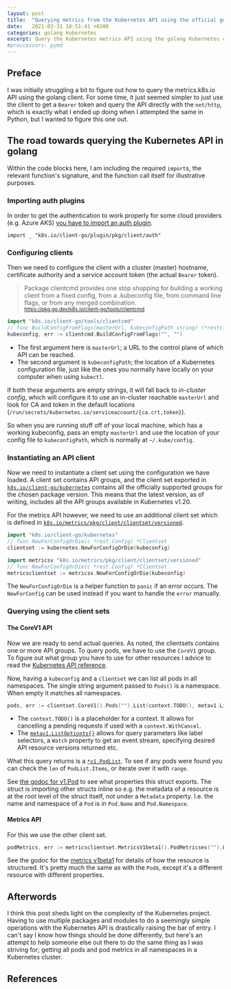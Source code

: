 ```yaml
---
layout: post
title:  "Querying metrics from the Kubernetes API using the official golang Kubernetes client"
date:   2021-03-31 18:51:41 +0200
categories: golang kubernetes
excerpt: Query the Kubernetes metrics API using the golang Kubernetes client.
#proccessors: pymd
---
```


## Preface

I was initially struggling a bit to figure out how to query the metrics.k8s.io API
using the golang client. For some time, it just seemed simpler to just use the client
to get a `Bearer` token and query the API directly with the `net/http`, which is
exactly what I ended up doing when I attempted the same in Python, but I wanted
to figure this one out.

## The road towards querying the Kubernetes API in golang

Within the code blocks here, I am including the required `import`s, the relevant
function's signature, and the function call itself for illustrative purposes.

### Importing auth plugins

In order to get the authentication to work properly for some cloud providers (e.g.
Azure AKS) [you have to import an auth plugin](https://github.com/kubernetes/client-go/issues/839#issuecomment-669175919).

```
import _ "k8s.io/client-go/plugin/pkg/client/auth"
```

### Configuring clients

Then we need to configure the client with a cluster (master) hostname, certificate
authority and a service account token (the actual `Bearer` token).

> Package clientcmd provides one stop shopping for building a working client from a fixed config, from a .kubeconfig file, from command line flags, or from any merged combination.
<br><small><https://pkg.go.dev/k8s.io/client-go/tools/clientcmd></small>

```go
import "k8s.io/client-go/tools/clientcmd"
// func BuildConfigFromFlags(masterUrl, kubeconfigPath string) (*restclient.Config, error)
kubeconfig, err := clientcmd.BuildConfigFromFlags("", "")
```

- The first argument here is `masterUrl`; a URL to the control plane of which API can be reached.
- The second argument is `kubeconfigPath`; the location of a Kubernetes configuration file, just like
  the ones you normally have locally on your computer when using `kubectl`.

If both these arguments are empty strings, it will fall back to *in-cluster config*,
which will configure it to use an in-cluster reachable `masterUrl` and look for
CA and token in the default locations (`/run/secrets/kubernetes.io/serviceaccount/{ca.crt,token}`).

So when you are running stuff off of your local machine, which has a working kubeconfig,
pass an empty `masterUrl` and use the location of your config file to `kubeconfigPath`,
which is normally at `~/.kube/config`.

### Instantiating an API client

Now we need to instantiate a client set using the configuration we have loaded.
A client set contains API groups, and the client set exported in
[`k8s.io/client-go/kubernetes`][client-go-kubernetes] contains all the officially
supported groups for the chosen package version.
This means that the latest version, as of writing, includes all the API groups
available in Kubernetes v1.20.

For the metrics API however, we need to use an additional client set which is defined in
[`k8s.io/metrics/pkg/client/clientset/versioned`][k8s-metrics].

```go
import "k8s.io/client-go/kubernetes"
// func NewForConfigOrDie(c *rest.Config) *Clientset
clientset := kubernetes.NewForConfigOrDie(kubeconfig)

import metricsv "k8s.io/metrics/pkg/client/clientset/versioned"
// func NewForConfigOrDie(c *rest.Config) *Clientset
metricsclientset := metricsv.NewForConfigOrDie(kubeconfig)
```

The `NewForConfigOrDie` is a helper function to `panic` if an error occurs.
The `NewForConfig` can be used instead if you want to handle the `error` manually.

### Querying using the client sets
#### The CoreV1 API

Now we are ready to send actual queries. As noted, the clientsets contains one or more
API groups. To query pods, we have to use the `CoreV1` group. To figure out what group you
have to use for other resources I advice to read the [Kubernetes API reference][api-ref].

Now, having a `kubeconfig` and a `clientset` we can list all pods in all namespaces.
The single string argument passed to `Pods()` is a namespace. When empty it matches
all namespaces.

```go
pods, err := clientset.CoreV1().Pods("").List(context.TODO(), metav1.ListOptions{})
```

- The `context.TODO()` is a placeholder for a context. It allows for
  cancelling a pending requests if used with a `context.WithCancel`.
- The [`metav1.ListOptionts{}`][metav1-list-options] allows for query parameters like label selectors,
  a `Watch` property to get an event stream, specifying desired API resource versions returned
  etc.

What this query returns is a [`*v1.PodList`][v1-pod-list]. To see if any pods were found
you can check the `len` of `PodList.Items`, or iterate over it with `range`.

See [the godoc for v1.Pod](https://pkg.go.dev/k8s.io/api/core/v1#Pod) to see what
properties this struct exports.
The struct is importing other structs inline so e.g. the metadata of a resource is at the
root level of the struct itself, not under a `Metadata` property. I.e. the name and
namespace of a `Pod` is in `Pod.Name` and `Pod.Namespace`.

#### Metrics API

For this we use the other client set.

```go
podMetrics, err := metricsclientset.MetricsV1beta1().PodMetricses("").List(context.TODO(), metav1.ListOptions{})
```

See the godoc for the [metrics v1beta1][] for details of how the resource is
structured. It's pretty much the same as with the `Pod`s, except it's a different
resource with different properties.

## Afterwords

I think this post sheds light on the complexity of the Kubernetes project.
Having to use multiple packages and modules
to do a seemingly simple operations with the Kubernetes API is drastically raising the
bar of entry. I can't say I know how things should be done differently,
but here's an attempt to help someone else out there to do the same thing as I was
striving for; getting all pods and pod metrics in all namespaces in a Kubernetes
cluster.

## References

[clientcmd]: https://pkg.go.dev/k8s.io/client-go/tools/clientcmd
[client-go-kubernetes]: https://pkg.go.dev/k8s.io/client-go/kubernetes
[k8s-metrics]: https://pkg.go.dev/k8s.io/metrics/pkg/client/clientset/versioned
[metav1-list-options]: https://pkg.go.dev/k8s.io/apimachinery/pkg/apis/meta/v1#ListOptions
[metrics v1beta1]: https://pkg.go.dev/k8s.io/metrics@v0.20.5/pkg/client/clientset/versioned/typed/metrics/v1beta1#PodMetricsInterface
[api-ref]: https://v1-19.docs.kubernetes.io/docs/reference/generated/kubernetes-api/v1.19/
[v1-pod-list]: https://pkg.go.dev/k8s.io/api/core/v1#PodList
